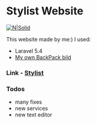 # Stylist Website

[![N|Solid](http://i.piccy.info/i9/a3e0d6ee231fdaf0881a448f5d413300/1502283569/76505/1164691/stylist.jpg)](http://1019257.leostudi.web.hosting-test.net)

This website made by me:) I used:
  - Laravel 5.4
  - [My own BackPack bild](https://github.com/t1nkl/My-BackPack)

### Link  -  [Stylist](http://1019257.leostudi.web.hosting-test.net)

### Todos
 - many fixes
 - new services
 - new text editor
